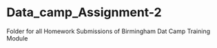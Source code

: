 # Data_camp_Assignment-2

Folder for all Homework Submissions of Birmingham Dat Camp Training Module

